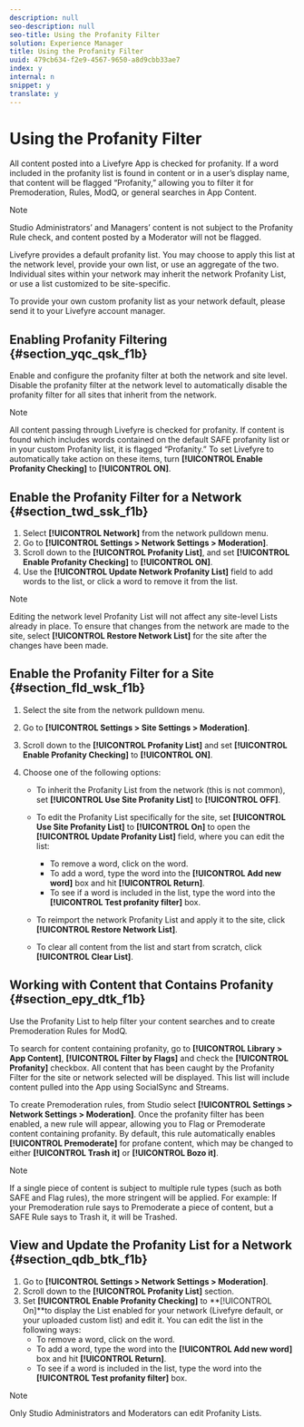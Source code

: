 ```yaml
---
description: null
seo-description: null
seo-title: Using the Profanity Filter
solution: Experience Manager
title: Using the Profanity Filter
uuid: 479cb634-f2e9-4567-9650-a8d9cbb33ae7
index: y
internal: n
snippet: y
translate: y
---
```


# Using the Profanity Filter

All content posted into a Livefyre App is checked for profanity. If a word included in the profanity list is found in content or in a user’s display name, that content will be flagged “Profanity,” allowing you to filter it for Premoderation, Rules, ModQ, or general searches in App Content.

>[!NOTE]
>
>Studio Administrators’ and Managers’ content is not subject to the Profanity Rule check, and content posted by a Moderator will not be flagged.

Livefyre provides a default profanity list. You may choose to apply this list at the network level, provide your own list, or use an aggregate of the two. Individual sites within your network may inherit the network Profanity List, or use a list customized to be site-specific.

To provide your own custom profanity list as your network default, please send it to your Livefyre account manager.

## Enabling Profanity Filtering {#section_yqc_qsk_f1b}

Enable and configure the profanity filter at both the network and site level. Disable the profanity filter at the network level to automatically disable the profanity filter for all sites that inherit from the network.

>[!NOTE]
>
>All content passing through Livefyre is checked for profanity. If content is found which includes words contained on the default SAFE profanity list or in your custom Profanity list, it is flagged “Profanity.” To set Livefyre to automatically take action on these items, turn **[!UICONTROL  Enable Profanity Checking]** to **[!UICONTROL  ON]**. 


## Enable the Profanity Filter for a Network {#section_twd_ssk_f1b}


1. Select **[!UICONTROL  Network]** from the network pulldown menu.
1. Go to **[!UICONTROL  Settings > Network Settings > Moderation]**.
1. Scroll down to the **[!UICONTROL  Profanity List]**, and set **[!UICONTROL  Enable Profanity Checking]** to **[!UICONTROL  ON]**.
1. Use the **[!UICONTROL  Update Network Profanity List]** field to add words to the list, or click a word to remove it from the list.

>[!NOTE]
>
>Editing the network level Profanity List will not affect any site-level Lists already in place. To ensure that changes from the network are made to the site, select **[!UICONTROL  Restore Network List]** for the site after the changes have been made. 


## Enable the Profanity Filter for a Site {#section_fld_wsk_f1b}


1. Select the site from the network pulldown menu.
1. Go to **[!UICONTROL  Settings > Site Settings > Moderation]**.
1. Scroll down to the **[!UICONTROL  Profanity List]** and set **[!UICONTROL  Enable Profanity Checking]** to **[!UICONTROL  ON]**.
1. Choose one of the following options:

    * To inherit the Profanity List from the network (this is not common), set **[!UICONTROL  Use Site Profanity List]** to **[!UICONTROL  OFF]**.
    * To edit the Profanity List specifically for the site, set **[!UICONTROL  Use Site Profanity List]** to **[!UICONTROL  On]** to open the **[!UICONTROL  Update Profanity List]** field, where you can edit the list:     
        * To remove a word, click on the word.
        * To add a word, type the word into the **[!UICONTROL  Add new word]** box and hit **[!UICONTROL  Return]**.
        * To see if a word is included in the list, type the word into the **[!UICONTROL  Test profanity filter]** box.

    * To reimport the network Profanity List and apply it to the site, click **[!UICONTROL  Restore Network List]**.
    * To clear all content from the list and start from scratch, click **[!UICONTROL  Clear List]**.


## Working with Content that Contains Profanity {#section_epy_dtk_f1b}

Use the Profanity List to help filter your content searches and to create Premoderation Rules for ModQ.

To search for content containing profanity, go to **[!UICONTROL  Library > App Content]**, **[!UICONTROL  Filter by Flags]** and check the **[!UICONTROL  Profanity]** checkbox. All content that has been caught by the Profanity Filter for the site or network selected will be displayed. This list will include content pulled into the App using SocialSync and Streams.

To create Premoderation rules, from Studio select **[!UICONTROL  Settings > Network Settings > Moderation]**. Once the profanity filter has been enabled, a new rule will appear, allowing you to Flag or Premoderate content containing profanity. By default, this rule automatically enables **[!UICONTROL  Premoderate]** for profane content, which may be changed to either **[!UICONTROL  Trash it]** or **[!UICONTROL  Bozo it]**.

>[!NOTE]
>
>If a single piece of content is subject to multiple rule types (such as both SAFE and Flag rules), the more stringent will be applied. For example: If your Premoderation rule says to Premoderate a piece of content, but a SAFE Rule says to Trash it, it will be Trashed.


## View and Update the Profanity List for a Network {#section_qdb_btk_f1b}


1. Go to **[!UICONTROL  Settings > Network Settings > Moderation]**.
1. Scroll down to the **[!UICONTROL  Profanity List]** section.
1. Set **[!UICONTROL  Enable Profanity Checking]** to **[!UICONTROL  On]**to display the List enabled for your network (Livefyre default, or your uploaded custom list) and edit it. You can edit the list in the following ways: 
    * To remove a word, click on the word.
    * To add a word, type the word into the **[!UICONTROL  Add new word]** box and hit **[!UICONTROL  Return]**.
    * To see if a word is included in the list, type the word into the **[!UICONTROL  Test profanity filter]** box.


>[!NOTE]
>
>Only Studio Administrators and Moderators can edit Profanity Lists.

